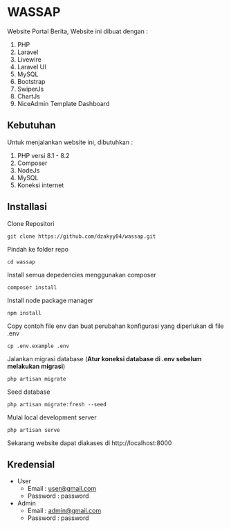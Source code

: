# WASSAP

Website Portal Berita, Website ini dibuat dengan :

1. PHP
2. Laravel
3. Livewire
4. Laravel UI
5. MySQL
6. Bootstrap
7. SwiperJs
8. ChartJs
9. NiceAdmin Template Dashboard

## Kebutuhan

Untuk menjalankan website ini, dibutuhkan :

1. PHP versi 8.1 - 8.2
2. Composer
3. NodeJs
4. MySQL
5. Koneksi internet

## Installasi

Clone Repositori

    git clone https://github.com/dzakyy04/wassap.git

Pindah ke folder repo

    cd wassap

Install semua depedencies menggunakan composer

    composer install

Install node package manager

    npm install

Copy contoh file env dan buat perubahan konfigurasi yang diperlukan di file .env

    cp .env.example .env

Jalankan migrasi database (**Atur koneksi database di .env sebelum melakukan migrasi**)

    php artisan migrate

Seed database

    php artisan migrate:fresh --seed

Mulai local development server

    php artisan serve

Sekarang website dapat diakases di http://localhost:8000

## Kredensial

-   User
    -   Email : user@gmail.com
    -   Password : password
-   Admin
    -   Email : admin@gmail.com
    -   Password : password
